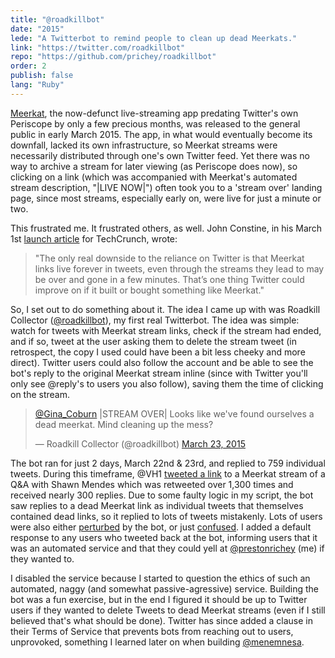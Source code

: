 ```yaml
---
title: "@roadkillbot"
date: "2015"
lede: "A Twitterbot to remind people to clean up dead Meerkats."
link: "https://twitter.com/roadkillbot"
repo: "https://github.com/prichey/roadkillbot"
order: 2
publish: false
lang: "Ruby"
---
```


<a href="https://techcrunch.com/2015/03/01/meerkat/" target="_blank">Meerkat</a>,
the now-defunct live-streaming app predating Twitter's own Periscope by only a
few precious months, was released to the general public in early March 2015. The
app, in what would eventually become its downfall, lacked its own
infrastructure, so Meerkat streams were necessarily distributed through one's
own Twitter feed. Yet there was no way to archive a stream for later viewing (as
Periscope does now), so clicking on a link (which was accompanied with Meerkat's
automated stream description, "|LIVE NOW|") often took you to a 'stream over'
landing page, since most streams, especially early on, were live for just a
minute or two.

This frustrated me. It frustrated others, as well. John Constine, in his March
1st <a href="https://techcrunch.com/2015/03/01/meerkat/" target="_blank">launch
article</a> for TechCrunch, wrote:

> "The only real downside to the reliance on Twitter is that Meerkat links live
> forever in tweets, even through the streams they lead to may be over and gone
> in a few minutes. That’s one thing Twitter could improve on if it built or
> bought something like Meerkat."

So, I set out to do something about it. The idea I came up with was Roadkill
Collector
(<a href="https://twitter.com/roadkillbot" target="_blank">@roadkillbot</a>), my
first real Twitterbot. The idea was simple: watch for tweets with Meerkat stream
links, check if the stream had ended, and if so, tweet at the user asking them
to delete the stream tweet (in retrospect, the copy I used could have been a bit
less cheeky and more direct). Twitter users could also follow the account and be
able to see the bot's reply to the original Meerkat stream inline (since with
Twitter you'll only see @reply's to users you also follow), saving them the time
of clicking on the stream.

<blockquote class="twitter-tweet" data-lang="en"><p lang="en" dir="ltr"><a href="https://twitter.com/Gina_Coburn?ref_src=twsrc%5Etfw">@Gina_Coburn</a> |STREAM OVER| Looks like we&#39;ve found ourselves a dead meerkat. Mind cleaning up the mess?</p>&mdash; Roadkill Collector (@roadkillbot) <a href="https://twitter.com/roadkillbot/status/579810929879158785?ref_src=twsrc%5Etfw">March 23, 2015</a></blockquote>

The bot ran for just 2 days, March 22nd & 23rd, and replied to 759 individual
tweets. During this timeframe, @VH1
<a href="https://twitter.com/VH1/status/580068247455842304" target="_blank">tweeted
a link</a> to a Meerkat stream of a Q&A with Shawn Mendes which was retweeted
over 1,300 times and received nearly 300 replies. Due to some faulty logic in my
script, the bot saw replies to a dead Meerkat link as individual tweets that
themselves contained dead links, so it replied to lots of tweets mistakenly.
Lots of users were also either
<a href="https://twitter.com/ryamidon/status/579801414060257280" target="_blank">perturbed</a>
by the bot, or just
<a href="https://twitter.com/GhostRhino23/status/579793803269283840" target="_blank">confused</a>.
I added a default response to any users who tweeted back at the bot, informing
users that it was an automated service and that they could yell at
<a href="https://twitter.com/prestonrichey" target="_blank">@prestonrichey</a>
(me) if they wanted to.

I disabled the service because I started to question the ethics of such an
automated, naggy (and somewhat passive-agressive) service. Building the bot was
a fun exercise, but in the end I figured it should be up to Twitter users if
they wanted to delete Tweets to dead Meerkat streams (even if I still believed
that's what should be done). Twitter has since added a clause in their Terms of
Service that prevents bots from reaching out to users, unprovoked, something I
learned later on when building
[@menemnesa](/projects/personal/menemnesa/).
